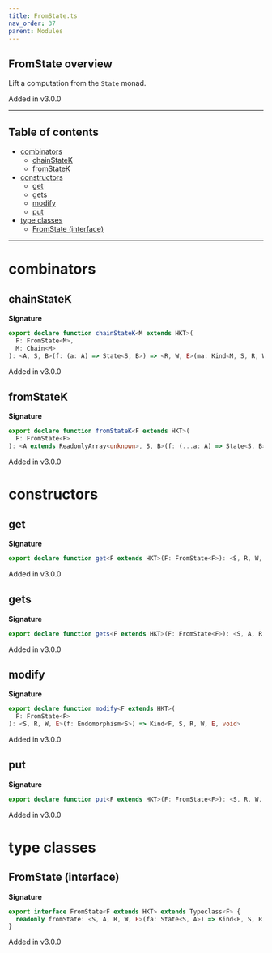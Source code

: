 ```yaml
---
title: FromState.ts
nav_order: 37
parent: Modules
---
```


## FromState overview

Lift a computation from the `State` monad.

Added in v3.0.0

---

<h2 class="text-delta">Table of contents</h2>

- [combinators](#combinators)
  - [chainStateK](#chainstatek)
  - [fromStateK](#fromstatek)
- [constructors](#constructors)
  - [get](#get)
  - [gets](#gets)
  - [modify](#modify)
  - [put](#put)
- [type classes](#type-classes)
  - [FromState (interface)](#fromstate-interface)

---

# combinators

## chainStateK

**Signature**

```ts
export declare function chainStateK<M extends HKT>(
  F: FromState<M>,
  M: Chain<M>
): <A, S, B>(f: (a: A) => State<S, B>) => <R, W, E>(ma: Kind<M, S, R, W, E, A>) => Kind<M, S, R, W, E, B>
```

Added in v3.0.0

## fromStateK

**Signature**

```ts
export declare function fromStateK<F extends HKT>(
  F: FromState<F>
): <A extends ReadonlyArray<unknown>, S, B>(f: (...a: A) => State<S, B>) => <R, W, E>(...a: A) => Kind<F, S, R, W, E, B>
```

Added in v3.0.0

# constructors

## get

**Signature**

```ts
export declare function get<F extends HKT>(F: FromState<F>): <S, R, W, E>() => Kind<F, S, R, W, E, S>
```

Added in v3.0.0

## gets

**Signature**

```ts
export declare function gets<F extends HKT>(F: FromState<F>): <S, A, R, W, E>(f: (s: S) => A) => Kind<F, S, R, W, E, A>
```

Added in v3.0.0

## modify

**Signature**

```ts
export declare function modify<F extends HKT>(
  F: FromState<F>
): <S, R, W, E>(f: Endomorphism<S>) => Kind<F, S, R, W, E, void>
```

Added in v3.0.0

## put

**Signature**

```ts
export declare function put<F extends HKT>(F: FromState<F>): <S, R, W, E>(s: S) => Kind<F, S, R, W, E, void>
```

Added in v3.0.0

# type classes

## FromState (interface)

**Signature**

```ts
export interface FromState<F extends HKT> extends Typeclass<F> {
  readonly fromState: <S, A, R, W, E>(fa: State<S, A>) => Kind<F, S, R, W, E, A>
}
```

Added in v3.0.0
